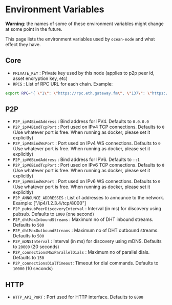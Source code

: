 # Environment Variables

**Warning**: the names of some of these environment variables might change at some point in the future.

This page lists the environment variables used by `ocean-node` and what effect
they have.

## Core

- `PRIVATE_KEY` : Private key used by this node (applies to p2p peer id, asset encryption key, etc)
- `RPCS` : List of RPC URL for each chain. Example:

```bash
export RPC="{ \"1\": \"https://rpc.eth.gateway.fm\", \"137\": \"https://polygon.meowrpc.com\", \"80001\": \"https://rpc-mumbai.maticvigil.com\" }"
```

## P2P

- `P2P_ipV4BindAddress` : Bind address for IPV4. Defaults to `0.0.0.0`
- `P2P_ipV4BindTcpPort` : Port used on IPv4 TCP connections. Defaults to `0` (Use whatever port is free. When running as docker, please set it explicitly)
- `P2P_ipV4BindWsPort` : Port used on IPv4 WS connections. Defaults to `0` (Use whatever port is free. When running as docker, please set it explicitly)
- `P2P_ipV6BindAddress` : Bind address for IPV6. Defaults to `::1`
- `P2P_ipV6BindTcpPort` : Port used on IPv6 TCP connections. Defaults to `0` (Use whatever port is free. When running as docker, please set it explicitly)
- `P2P_ipV6BindWsPort` : Port used on IPv6 WS connections. Defaults to `0` (Use whatever port is free. When running as docker, please set it explicitly)
- `P2P_ANNOUNCE_ADDRESSES` : List of addresses to announce to the network. Example: ["/ip4/1.2.3.4/tcp/8000"]
- `P2P_pubsubPeerDiscoveryInterval` : Interval (in ms) for discovery using pubsub. Defaults to `1000` (one second)
- `P2P_dhtMaxInboundStreams` : Maximum no of DHT inbound streams. Defaults to `500`
- `P2P_dhtMaxOutboundStreams` : Maximum no of DHT outbound streams. Defaults to `500`
- `P2P_mDNSInterval` : Interval (in ms) for discovery using mDNS. Defaults to `20000` (20 seconds)
- `P2P_connectionsMaxParallelDials` : Maximum no of parallel dials. Defaults to `150`
- `P2P_connectionsDialTimeout`: Timeout for dial commands. Defaults to `10000` (10 seconds)

## HTTP

- `HTTP_API_PORT` : Port used for HTTP interface. Defaults to `8000`
